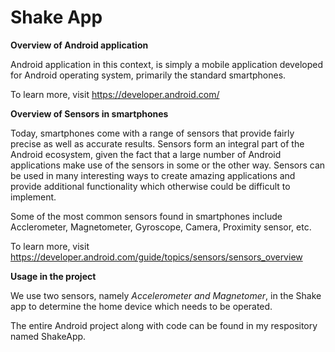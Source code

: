 # Shake App

**Overview of Android application**

Android application in this context, is simply a mobile application developed for Android operating system, primarily the standard smartphones.

To learn more, visit https://developer.android.com/

**Overview of Sensors in smartphones**

Today, smartphones come with a range of sensors that provide fairly precise as well as accurate results. Sensors form an integral part of the Android ecosystem,
given the fact that a large number of Android applications make use of the sensors in some or the other way. Sensors can be used in many interesting ways to create
amazing applications and provide additional functionality which otherwise could be difficult to implement.

Some of the most common sensors found in smartphones include Acclerometer, Magnetometer, Gyroscope, Camera, Proximity sensor, etc.

To learn more, visit https://developer.android.com/guide/topics/sensors/sensors_overview

**Usage in the project**

We use two sensors, namely *Accelerometer and Magnetomer*, in the Shake app to determine the home device which needs to be operated.

The entire Android project along with code can be found in my respository named ShakeApp.

